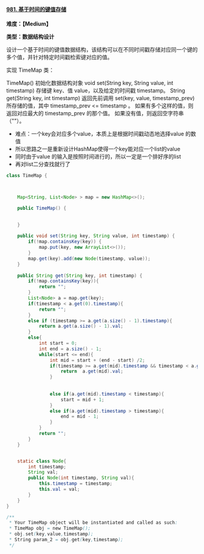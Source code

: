 #### [981. 基于时间的键值存储](https://leetcode-cn.com/problems/time-based-key-value-store/)



**难度：【Medium】**

**类型：数据结构设计**

设计一个基于时间的键值数据结构，该结构可以在不同时间戳存储对应同一个键的多个值，并针对特定时间戳检索键对应的值。

实现 TimeMap 类：

TimeMap() 初始化数据结构对象
void set(String key, String value, int timestamp) 存储键 key、值 value，以及给定的时间戳 timestamp。
String get(String key, int timestamp)
返回先前调用 set(key, value, timestamp_prev) 所存储的值，其中 timestamp_prev <= timestamp 。
如果有多个这样的值，则返回对应最大的  timestamp_prev 的那个值。
如果没有值，则返回空字符串（""）。



- 难点：一个key会对应多个value，本质上是根据时间戳动态地选择value 的数值
- 所以思路之一是重新设计HashMap使得一个key能对应一个list的value
- 同时由于value 的输入是按照时间进行的，所以一定是一个排好序的list
- 再对list二分查找就行了

```Java
class TimeMap {



    Map<String, List<Node> > map = new HashMap<>();

    public TimeMap() {
        

    }
    
    public void set(String key, String value, int timestamp) {
        if(!map.containsKey(key)) {
            map.put(key, new ArrayList<>());
        }
        map.get(key).add(new Node(timestamp, value));
    }
    
    public String get(String key, int timestamp) {
        if(!map.containsKey(key)){
            return "";
        }
        List<Node> a = map.get(key);
        if(timestamp < a.get(0).timestamp){
            return "";
        }
        else if (timestamp >= a.get(a.size() - 1).timestamp){
            return a.get(a.size() - 1).val;
        }
        else{
            int start = 0;
            int end = a.size() - 1;
            while(start <= end){
                int mid = start + (end - start) /2;
                if(timestamp >= a.get(mid).timestamp && timestamp < a.get(mid + 1).timestamp){
                    return  a.get(mid).val;
                }
                
                
                else if(a.get(mid).timestamp < timestamp){
                    start = mid + 1;
                }
                else if(a.get(mid).timestamp > timestamp){
                    end = mid - 1;
                }
            }
            return "";
        }
    }


    static class Node{
        int timestamp;
        String val;
        public Node(int timestamp, String val){
            this.timestamp = timestamp;
            this.val = val;
        }
    }
}

/**
 * Your TimeMap object will be instantiated and called as such:
 * TimeMap obj = new TimeMap();
 * obj.set(key,value,timestamp);
 * String param_2 = obj.get(key,timestamp);
 */
```





